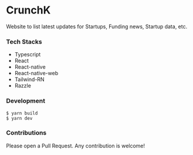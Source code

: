 # CrunchK

Website to list latest updates for Startups, Funding news, Startup data, etc.

### Tech Stacks

- Typescript
- React
- React-native
- React-native-web
- Tailwind-RN
- Razzle

### Development

```
$ yarn build
$ yarn dev
```

### Contributions

Please open a Pull Request. Any contribution is welcome!